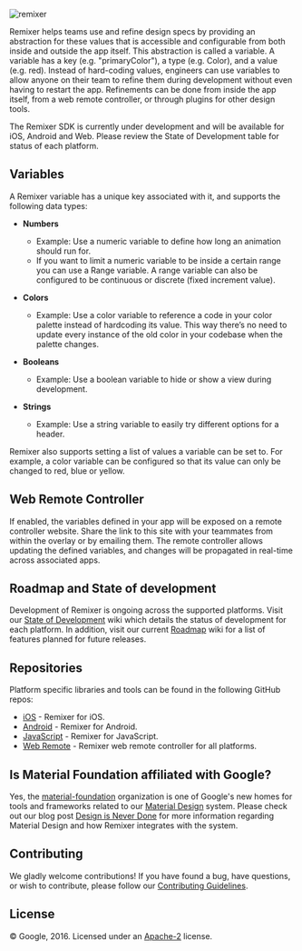 ![remixer](https://cdn.rawgit.com/material-foundation/material-remixer/master/docs/assets/lockup_remixer_icon_horizontal_dark_small.svg)

Remixer helps teams use and refine design specs by providing an abstraction for these values that is accessible and configurable from both inside and outside the app itself. This abstraction is called a variable. A variable has a key (e.g. "primaryColor"), a type (e.g. Color), and a value (e.g. red). Instead of hard-coding values, engineers can use variables to allow anyone on their team to refine them during development without even having to restart the app. Refinements can be done from inside the app itself, from a web remote controller, or through plugins for other design tools.

The Remixer SDK is currently under development and will be available for iOS, Android and Web. Please review the State of Development table for status of each platform.

## Variables

A Remixer variable has a unique key associated with it, and supports the following data types:


- **Numbers** 
	- Example: Use a numeric variable to define how long an animation should run for.
	- If you want to limit a numeric variable to be inside a certain range you can use a Range variable. A range variable can also be configured to be continuous or discrete (fixed increment value).

- **Colors**
	- Example: Use a color variable to reference a code in your color palette instead of hardcoding its value. This way there’s no need to update every instance of the old color in your codebase when the palette changes.

- **Booleans**
	- Example: Use a boolean variable to hide or show a view during development.

- **Strings**
	- Example: Use a string variable to easily try different options for a header.

Remixer also supports setting a list of values a variable can be set to. For example, a color variable can be configured so that its value can only be changed to red, blue or yellow.

## Web Remote Controller

If enabled, the variables defined in your app will be exposed on a remote controller website. Share the link to this site with your teammates from within the overlay or by emailing them. The remote controller allows updating the defined variables, and changes will be propagated in real-time across associated apps.

## Roadmap and State of development

Development of Remixer is ongoing across the supported platforms. Visit our [State of Development](https://github.com/material-foundation/material-remixer/wiki/State-of-Development) wiki which details the status of development for each platform. In addition, visit our current [Roadmap](https://github.com/material-foundation/material-remixer/wiki/Roadmap) wiki for a list of features planned for future releases.

## Repositories

Platform specific libraries and tools can be found in the following GitHub repos:

- [iOS](https://github.com/material-foundation/material-remixer-ios) - Remixer for iOS.
- [Android](https://github.com/material-foundation/material-remixer-android) - Remixer for Android.
- [JavaScript](https://github.com/material-foundation/material-remixer-js) - Remixer for JavaScript.
- [Web Remote](https://github.com/material-foundation/material-remixer-remote-web) - Remixer web remote controller for all platforms.

## Is Material Foundation affiliated with Google?

Yes, the [material-foundation](https://github.com/material-foundation) organization is one of Google's new homes for tools and frameworks related to our [Material Design](https://material.io) system. Please check out our blog post [Design is Never Done](https://design.google.com/articles/design-is-never-done/) for more information regarding Material Design and how Remixer integrates with the system.

## Contributing

We gladly welcome contributions! If you have found a bug, have questions, or wish to contribute, please follow our [Contributing Guidelines](https://github.com/material-foundation/material-remixer/blob/master/CONTRIBUTING.md).

## License

© Google, 2016. Licensed under an [Apache-2](https://github.com/material-foundation/material-remixer/blob/master/LICENSE) license.

